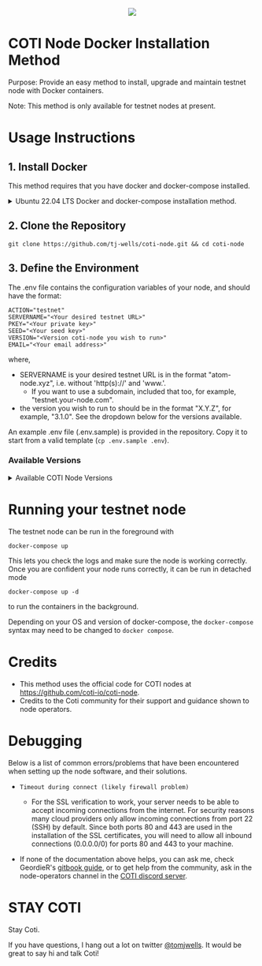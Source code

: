 <p align="center"><img src="https://cdn.discordapp.com/avatars/343604221331111946/65130831872c9daabdb0d803ce27e594.webp?size=240"></p>

# COTI Node Docker Installation Method

Purpose: Provide an easy method to install, upgrade and maintain testnet node with Docker containers.

Note: This method is only available for testnet nodes at present.

# Usage Instructions

## 1. Install Docker

This method requires that you have docker and docker-compose installed.

<details>
    <summary>Ubuntu 22.04 LTS Docker and docker-compose installation method.</summary>
    If you are working on Ubuntu 22.04, I suggest installing with the following commands:

```
# Install docker
sudo apt update
sudo apt install apt-transport-https ca-certificates curl software-properties-common
curl -fsSL https://download.docker.com/linux/ubuntu/gpg | sudo gpg --dearmor -o /usr/share/keyrings/docker-archive-keyring.gpg
echo "deb [arch=$(dpkg --print-architecture) signed-by=/usr/share/keyrings/docker-archive-keyring.gpg] https://download.docker.com/linux/ubuntu $(lsb_release -cs) stable" | sudo tee /etc/apt/sources.list.d/docker.list > /dev/null
sudo apt update
apt-cache policy docker-ce
sudo apt install docker-ce

# Install docker-compose
mkdir -p ~/.docker/cli-plugins/
curl -SL https://github.com/docker/compose/releases/download/v2.3.3/docker-compose-linux-x86_64 -o ~/.docker/cli-plugins/docker-compose
chmod +x ~/.docker/cli-plugins/docker-compose
docker compose version
```

</details>

## 2. Clone the Repository

```
git clone https://github.com/tj-wells/coti-node.git && cd coti-node
```

## 3. Define the Environment

The .env file contains the configuration variables of your node, and should have the format:

```.env
ACTION="testnet"
SERVERNAME="<Your desired testnet URL>"
PKEY="<Your private key>"
SEED="<Your seed key>"
VERSION="<Version coti-node you wish to run>"
EMAIL="<Your email address>"
```

where,

- SERVERNAME is your desired testnet URL is in the format "atom-node.xyz", i.e. without 'http(s)://' and 'www.'.
  - If you want to use a subdomain, included that too, for example, "testnet.your-node.com".
- the version you wish to run to should be in the format "X.Y.Z", for example, "3.1.0". See the dropdown below for the versions available.

An example .env file (.env.sample) is provided in the repository. Copy it to start from a valid template (`cp .env.sample .env`).

### Available Versions

<details>
    <summary>Available COTI Node Versions</summary>
    <ul>
      <li>3.1.0</li>
    </ul>
</details>

# Running your testnet node

The testnet node can be run in the foreground with

```
docker-compose up
```

This lets you check the logs and make sure the node is working correctly. Once you are confident your node runs correctly, it can be run in detached mode

```
docker-compose up -d
```

to run the containers in the background.

Depending on your OS and version of docker-compose, the `docker-compose` syntax may need to be changed to `docker compose`.

# Credits

- This method uses the official code for COTI nodes at https://github.com/coti-io/coti-node.
- Credits to the Coti community for their support and guidance shown to node operators.

# Debugging

Below is a list of common errors/problems that have been encountered when setting up the node software, and their solutions.

- `Timeout during connect (likely firewall problem)`

  - For the SSL verification to work, your server needs to be able to accept incoming connections from the internet. For security reasons many cloud providers only allow incoming connections from port 22 (SSH) by default. Since both ports 80 and 443 are used in the installation of the SSL certificates, you will need to allow all inbound connections (0.0.0.0/0) for ports 80 and 443 to your machine.

- If none of the documentation above helps, you can ask me, check GeordieR's <a href="https://cotidocs.geordier.co.uk/" target="_blank">gitbook guide</a>, or to get help from the community, ask in the node-operators channel in the [COTI discord server](https://discord.com/invite/wfAQfbc3Df).

# STAY COTI

Stay Coti.

If you have questions, I hang out a lot on twitter <a href="https://twitter.com/tomjwells">@tomjwells</a>. It would be great to say hi and talk Coti!
